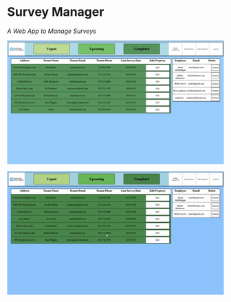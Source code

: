 # Survey Manager
*A Web App to Manage Surveys*

![intro](https://github.com/ethancollins0/mod-4-backend/blob/master/GitFiles/Screen%20Shot%202019-10-06%20at%206.20.39%20PM.png)



![email](https://github.com/ethancollins0/mod-4-backend/blob/master/GitFiles/email.gif) 
